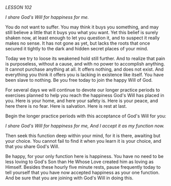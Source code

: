 *LESSON 102*

*I share God's Will for happiness for me.*

You do not want to suffer. You may think it buys you something, and may still believe a little that it buys you what you want. Yet this belief is surely shaken now, at least enough to let you question it, and to suspect it really makes no sense. It has not gone as yet, but lacks the roots that once secured it tightly to the dark and hidden secret places of your mind.

Today we try to loose its weakened hold still further. And to realize that pain is purposeless, without a cause, and with no power to accomplish anything. It cannot purchase anything at all. It offers nothing, and does not exist. And everything you think it offers you is lacking in existence like itself. You have been slave to nothing. Be you free today to join the happy Will of God.

For several days we will continue to devote our longer practice periods to exercises planned to help you reach the happiness God's Will has placed in you. Here is your home, and here your safety is. Here is your peace, and here there is no fear. Here is salvation. Here is rest at last.

Begin the longer practice periods with this acceptance of God's Will for you:

_I share God's Will for happiness for me,_
_And I accept it as my function now._

Then seek this function deep within your mind, for it is there, awaiting but your choice. You cannot fail to find it when you learn it is your choice, and that you share God's Will.

Be happy, for your only function here is happiness. You have no need to be less loving to God's Son than He Whose Love created him as loving as Himself. Besides these hourly five minute rests, pause frequently today to tell yourself that you have now accepted happiness as your one function. And be sure that you are joining with God's Will in doing this.